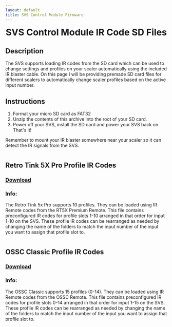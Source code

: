 ```yaml
---
layout: default
title: SVS Control Module Firmware
---
```


<h1 align="center" style="margin-top: 0px;">SVS Control Module IR Code SD Files</h1>

<p style="margin:20px;"></p>

## Description

The SVS supports loading IR codes from the SD card which can be used to change settings and profiles on your scaler automatically using the included IR blaster cable. On this page I will be providing premade SD card files for different scalers to automatically change scaler profiles based on the active input number.

<p style="margin:20px;"></p>

## Instructions️

1. Format your micro SD card as FAT32
2. Unzip the contents of this archive into the root of your SD card.
3. Power off your SVS, install the SD card and power your SVS back on. That's it!

Remember to mount your IR blaster somewhere near your scaler so it can detect the IR signals from the SVS.

<p style="margin:41px;"></p>


## Retro Tink 5X Pro Profile IR Codes

### [Download](https://github.com/Arthrimus/SVS_Firmware_Repository/raw/refs/heads/main/IR%20Code%20Presets/RT5X%20IR%20Codes.zip)

### Info:
The Retro Tink 5x Pro supports 10 profiles. They can be loaded using IR Remote codes from the RT5X Premium Remote. This file contains preconfigured IR codes for profile slots 1-10 arranged in that order for input 1-10 on the SVS. These profile IR codes can be rearranged as needed by changing the name of the folders to match the input number of the input you want to assign that profile slot to.

<p style="margin:41px;"></p>

## OSSC Classic Profile IR Codes

### [Download](https://github.com/Arthrimus/SVS_Firmware_Repository/raw/refs/heads/main/IR%20Code%20Presets/OSSC%20Classic%20IR%20Codes.zip)

### Info:
The OSSC Classic supports 15 profiles (0-14). They can be loaded using IR Remote codes from the OSSC Remote. This file contains preconfigured IR codes for profile slots 0-14 arranged in that order for input 1-15 on the SVS. These profile IR codes can be rearranged as needed by changing the name of the folders to match the input number of the input you want to assign that profile slot to.

<p style="margin:41px;"></p>

<br/>

